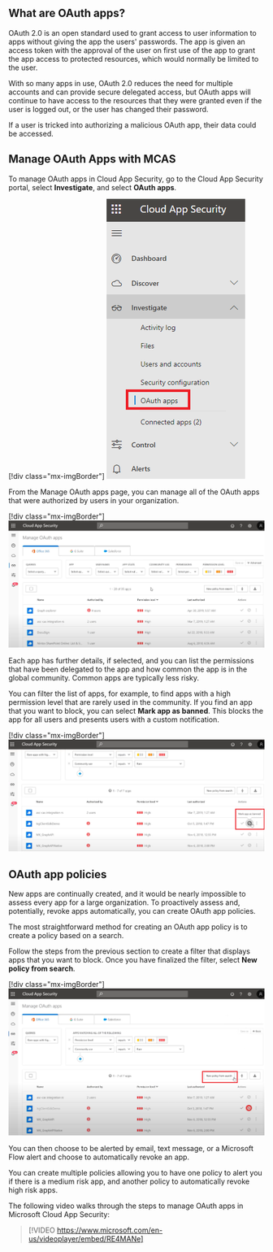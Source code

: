 ## What are OAuth apps?

OAuth 2.0 is an open standard used to grant access to user information to apps without giving the app the users' passwords. The app is given an access token with the approval of the user on first use of the app to grant the app access to protected resources, which would normally be limited to the user.

With so many apps in use, OAuth 2.0 reduces the need for multiple accounts and can provide secure delegated access, but OAuth apps will continue to have access to the resources that they were granted even if the user is logged out, or the user has changed their password.

If a user is tricked into authorizing a malicious OAuth app, their data could be accessed.

## Manage OAuth Apps with MCAS

To manage OAuth apps in Cloud App Security, go to the Cloud App Security portal, select **Investigate**, and select **OAuth apps**.

[!div class="mx-imgBorder"]
![OAuth apps](../media/4-oauthapps.png)

From the Manage OAuth apps page, you can manage all of the OAuth apps that were authorized by users in your organization.

[!div class="mx-imgBorder"]
![Manage OAuth apps](../media/4-manageoauthapps.png)

Each app has further details, if selected, and you can list the permissions that have been delegated to the app and how common the app is in the global community. Common apps are typically less risky.

You can filter the list of apps, for example, to find apps with a high permission level that are rarely used in the community. If you find an app that you want to block, you can select **Mark app as banned**. This blocks the app for all users and presents users with a custom notification.

[!div class="mx-imgBorder"]
![Mark app as banned](../media/4-markappasbanned.png)

## OAuth app policies

New apps are continually created, and it would be nearly impossible to assess every app for a large organization. To proactively assess and, potentially, revoke apps automatically, you can create OAuth app policies.

The most straightforward method for creating an OAuth app policy is to create a policy based on a search.

Follow the steps from the previous section to create a filter that displays apps that you want to block. Once you have finalized the filter, select **New policy from search**.

[!div class="mx-imgBorder"]
![New policy from search](../media/4-newpolicyfromsearch.png)

You can then choose to be alerted by email, text message, or a Microsoft Flow alert and choose to automatically revoke an app.

You can create multiple policies allowing you to have one policy to alert you if there is a medium risk app, and another policy to automatically revoke high risk apps.

The following video walks through the steps to manage OAuth apps in Microsoft Cloud App Security:

> [!VIDEO https://www.microsoft.com/en-us/videoplayer/embed/RE4MANe]
